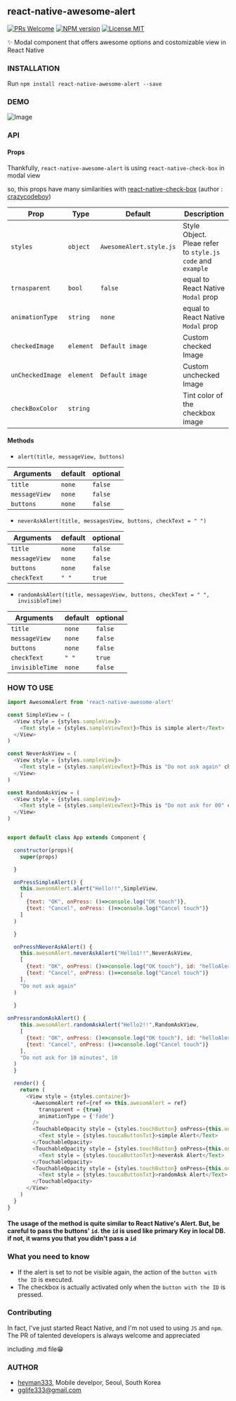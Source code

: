 ## react-native-awesome-alert

[ ![PRs Welcome](https://img.shields.io/badge/PRs-Welcome-brightgreen.svg)](https://github.com/heyman333/react-native-awesome-alert/pulls)
[ ![NPM version](https://img.shields.io/badge/npm-0.1.0-blue.svg)](https://www.npmjs.com/package/react-native-awesome-alert)
[![License MIT](http://img.shields.io/badge/license-MIT-orange.svg?style=flat)](https://raw.githubusercontent.com/heyman333/react-native-awesome-alert/master/LICENSE)

✨ Modal component that offers awesome options and costomizable view in React Native

### INSTALLATION
Run `npm install react-native-awesome-alert --save`

### DEMO
![Image](https://thumbs.gfycat.com/DefiantUnimportantEagle-size_restricted.gif)


### API 

#### Props

Thankfully, `react-native-awesome-alert` is using `react-native-check-box` in modal view

so, this props have many similarities with [react-native-check-box](https://github.com/crazycodeboy/react-native-check-box) (author : [crazycodeboy](https://github.com/crazycodeboy))


|Prop            | Type      | Default                |Description                                                              
|----------------|-----------|------------------------|--------------------------------------------------------------
|`styles`        |`object`   |`AwesomeAlert.style.js` |Style Object. Pleae refer to `style.js code` and `example`
|`trnasparent`   |`bool`     |`false`                 |equal to React Native `Modal` prop
|`animationType` |`string`   |`none`                  |equal to React Native `Modal` prop                                  
|`checkedImage`  |`element`  |`Default image`         |Custom checked Image
|`unCheckedImage`|`element`  |`Default image`         |Custom unchecked Image 
|`checkBoxColor `|`string`   |                        |Tint color of the checkbox image 

 
#### Methods
 - `alert(title, messageView, buttons)`

| Arguments    | default  |optional
|--------------|----------|---------
|`title `      |`none`    |`false`
|`messageView `|`none`    |`false`
|`buttons`     |`none`    |`false`

 - `neverAskAlert(title, messagesView, buttons, checkText = " ")`

| Arguments    | default  |optional
|--------------|----------|---------
|`title `      |`none`    |`false`
|`messageView `|`none`    |`false`
|`buttons`     |`none`    |`false`
|`checkText `  |`" "`     |`true`

 - `randomAskAlert(title, messagesView, buttons, checkText = " ", invisibleTime)`

| Arguments     | default  |optional
|-------------- |----------|---------
|`title `       |`none`    |`false`
|`messageView ` |`none`    |`false`
|`buttons`      |`none`    |`false`
|`checkText `   |`" "`     |`true`
|`invisibleTime`|`none`    |`false`


### HOW TO USE

```js
import AwesomeAlert from 'react-native-awesome-alert'

const SimpleView = (
  <View style = {styles.sampleView}>
    <Text style = {styles.sampleViewText}>This is simple alert</Text>
  </View>
)

const NeverAskView = (
  <View style = {styles.sampleView}>
    <Text style = {styles.sampleViewText}>This is "Do not ask again" checkable alert</Text>
  </View>
)

const RandomAskView = (
  <View style = {styles.sampleView}>
    <Text style = {styles.sampleViewText}>This is "Do not ask for 00" checkable alert</Text>
  </View>
)


export default class App extends Component {

  constructor(props){
    super(props)

  }

  onPressSimpleAlert() {
    this.awesomAlert.alert("Hello!!",SimpleView,
    [
      {text: "OK", onPress: ()=>console.log("OK touch")},
      {text: "Cancel", onPress: ()=>console.log("Cancel touch")}
    ]
  )

  }

  onPresshNeverAskAlert() {
    this.awesomAlert.neverAskAlert("Hello1!!",NeverAskView,
    [
      {text: "OK", onPress: ()=>console.log("OK touch"), id: "helloAlert"},
      {text: "Cancel", onPress: ()=>console.log("Cancel touch")}
    ],
    "Do not ask again"
  )
    
  }

onPressrandomAskAlert() {
    this.awesomAlert.randomAskAlert("Hello2!!",RandomAskView,
    [
      {text: "OK", onPress: ()=>console.log("OK touch"), id: "helloAlert12", style:{color: 'red'}},
      {text: "Cancel", onPress: ()=>console.log("Cancel touch")}
    ],
    "Do not ask for 10 minutes", 10
  )
  }

  render() {
    return (
      <View style = {styles.container}>
        <AwesomeAlert ref={ref => this.awesomAlert = ref}
          transparent = {true}
          animationType = {'fade'}
        />
        <TouchableOpacity style = {styles.touchButton} onPress={this.onPressSimpleAlert.bind(this)}> 
          <Text style = {styles.toucaButtonTxt}>simple Alert</Text>
        </TouchableOpacity>
        <TouchableOpacity style = {styles.touchButton} onPress={this.onPresshNeverAskAlert.bind(this)}>  
          <Text style = {styles.toucaButtonTxt}>neverAsk Alert</Text>
        </TouchableOpacity>
        <TouchableOpacity style = {styles.touchButton} onPress={this.onPressrandomAskAlert.bind(this)}> 
          <Text style = {styles.toucaButtonTxt}>randomAsk Alert</Text>
        </TouchableOpacity>
      </View>
    )  
  }
}

```
#### The usage of the method is quite similar to React Native's Alert. But, be careful to pass the buttons' `id`. the `id` is used like primary Key in local DB. if not, it warns you that you didn't pass a `id`


### What you need to know
 - If the alert is set to not be visible again, the action of the `button with the ID` is executed. 
 - The checkbox is actually activated only when the `button with the ID` is pressed.

### Contributing
In fact, I've just started React Native, and I'm not used to using `JS` and `npm`. The PR of talented developers is always welcome and appreciated

including .md file😁

### AUTHOR
 - [heyman333](https://github.com/heyman333), Mobile develpor, Seoul, South Korea
 - gglife333@gmail.com


